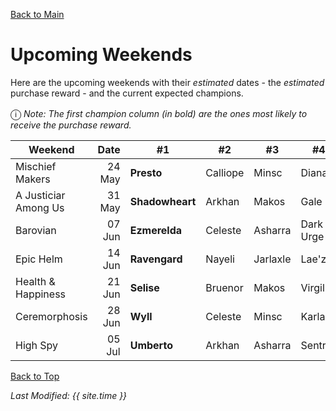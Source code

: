 [Back to Main](index.md)

# Upcoming Weekends

Here are the upcoming weekends with their *estimated* dates - the *estimated* purchase reward - and the current expected champions.

<span style="font-size:1.2em;">ⓘ</span> *Note: The first champion column (in bold) are the ones most likely to receive the purchase reward.*

| Weekend | Date | #1 | #2 | #3 | #4 | #5 | Reward |
|---|--:|---|---|---|---|---|---|
| Mischief Makers | 24 May | **Presto** | Calliope | Minsc | Diana | DM | Golden Epic |
| A Justiciar Among Us | 31 May | **Shadowheart** | Arkhan | Makos | Gale | Karlach | Golden Epic |
| Barovian | 07 Jun | **Ezmerelda** | Celeste | Asharra | Dark Urge | Hew Maan | Golden Epic |
| Epic Helm | 14 Jun | **Ravengard** | Nayeli | Jarlaxle | Lae'zel | Wyll | Golden Epic |
| Health & Happiness | 21 Jun | **Selise** | Bruenor | Makos | Virgil | Kent | Golden Epic |
| Ceremorphosis | 28 Jun | **Wyll** | Celeste | Minsc | Karlach | Gale | Golden Epic |
| High Spy | 05 Jul | **Umberto** | Arkhan | Asharra | Sentry | Shandie | Golden Epic |

[Back to Top](#top)

*Last Modified: {{ site.time }}*